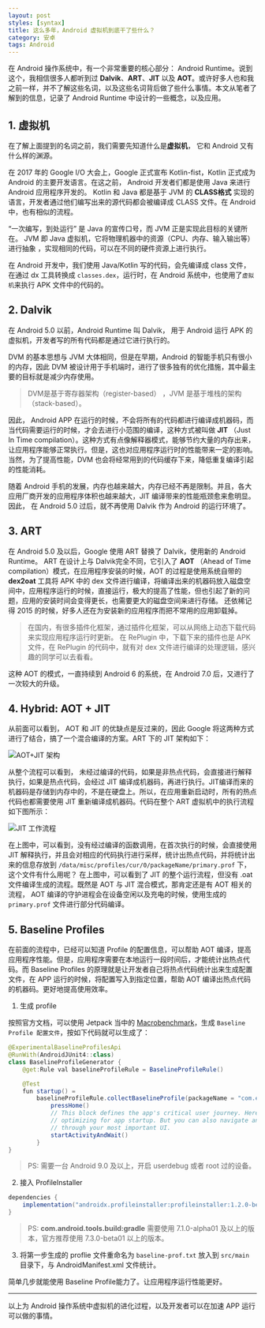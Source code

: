 ```yaml
---
layout: post
styles: [syntax]
title: 这么多年，Android 虚拟机到底干了些什么？
category: 安卓
tags: Android
---
```


在 Android 操作系统中，有一个非常重要的核心部分： Android Runtime。说到这个，我相信很多人都听到过 **Dalvik**、**ART**、**JIT** 以及 **AOT**。或许好多人也和我之前一样，并不了解这些名词，以及这些名词背后做了些什么事情。本文从笔者了解到的信息，记录了 Android Runtime 中设计的一些概念，以及应用。

## 1. 虚拟机 

在了解上面提到的名词之前，我们需要先知道什么是**虚拟机**， 它和 Android 又有什么样的渊源。

在 2017 年的 Google I/O 大会上，Google 正式宣布 Kotlin-fist，Kotlin 正式成为 Android 的主要开发语言。在这之前， Android 开发者们都是使用 Java 来进行 Android 应用程序开发的。 Kotlin 和 Java 都是基于 JVM 的 **CLASS格式** 实现的语言，开发者通过他们编写出来的源代码都会被编译成 CLASS 文件。在 Android 中，也有相似的流程。

“一次编写，到处运行” 是 Java 的宣传口号，而 JVM 正是实现此目标的关键所在。 JVM 即 Java 虚拟机，它将物理机器中的资源（CPU、内存、输入输出等）进行抽象 ，实现相同的代码，可以在不同的硬件资源上进行执行。

在 Android 开发中，我们使用 Java/Kotlin 写的代码，会先编译成 class 文件，在通过 dx 工具转换成 `classes.dex`，运行时，在 Android 系统中，也使用了`虚拟机`来执行 APK 文件中的代码的。



## 2. Dalvik

在 Android 5.0 以前，Android Runtime 叫 Dalvik， 用于 Android 运行 APK 的虚拟机，开发者写的所有代码都是通过它进行执行的。 

DVM 的基本思想与 JVM 大体相同，但是在早期，Android 的智能手机只有很小的内存，因此 DVM 被设计用于手机端时，进行了很多独有的优化措施，其中最主要的目标就是减少内存使用。 

> DVM是基于寄存器架构（register-based） ，JVM 是基于堆栈的架构（stack-based）。

因此， Android APP 在运行的时候，不会将所有的代码都进行编译成机器码，而当代码需要运行的时候，才会去进行小范围的编译，这种方式被叫做 **JIT** （Just In Time compilation）。这种方式有点像解释器模式，能够节约大量的内存出来，让应用程序能够正常执行。但是，这也对应用程序运行时的性能带来一定的影响。当然，为了提高性能，DVM 也会将经常用到的代码缓存下来，降低重复编译引起的性能消耗。

随着 Android 手机的发展，内存也越来越大，内存已经不再是限制。并且，各大应用厂商开发的应用程序体积也越来越大，JIT 编译带来的性能瓶颈愈来愈明显。因此， 在 Android 5.0 过后，就不再使用 Dalvik 作为  Android 的运行环境了。



## 3. ART

在 Android 5.0 及以后，Google 使用 ART 替换了 Dalvik，使用新的 Android Runtime。 ART 在设计上与 Dalvik完全不同，它引入了 **AOT** （Ahead of Time compilation）模式，在应用程序安装的时候，AOT 的过程是使用系统自带的 **dex2oat** 工具将 APK 中的 dex 文件进行编译，将编译出来的机器码放入磁盘空间中，应用程序运行的时候，直接运行，极大的提高了性能，但也引起了新的问题，应用的安装时间会变得更长，也需要更大的磁盘空间来进行存储。 还依稀记得 2015 的时候，好多人还在为安装新的应用程序而把不常用的应用卸载掉。 

> 在国内，有很多插件化框架，通过插件化框架，可以从网络上动态下载代码来实现应用程序运行时更新。 在 RePlugin 中，下载下来的插件也是 APK 文件，在 RePlugin 的代码中，就有对 dex 文件进行编译的处理逻辑，感兴趣的同学可以去看看。 

这种 AOT 的模式，一直持续到 Android 6 的系统，在 Android 7.0 后，又进行了一次较大的升级。



## 4. Hybrid: AOT + JIT

从前面可以看到， AOT 和 JIT 的优缺点是反过来的，因此 Google 将这两种方式进行了结合，搞了一个混合编译的方案。ART 下的 JIT 架构如下：

![AOT+JIT 架构](https://img-blog.csdnimg.cn/6374c0794d554ed481e471398bd97a40.png)



从整个流程可以看到， 未经过编译的代码，如果是非热点代码，会直接进行解释执行，如果是热点代码，会经过 JIT 编译成机器码，再进行执行。JIT编译而来的机器码是存储到内存中的，不是在硬盘上。所以，在应用重新启动时，所有的热点代码也都需要使用 JIT 重新编译成机器码。代码在整个 ART 虚拟机中的执行流程如下图所示：

![JIT 工作流程](https://img-blog.csdnimg.cn/55b4f782f5b943b1a00c6f7e9e01dae5.png)

在上图中，可以看到，没有经过编译的函数调用，在首次执行的时候，会直接使用 JIT 解释执行，并且会对相应的代码执行进行采样，统计出热点代码，并将统计出来的信息存放到 `/data/misc/profiles/cur/0/packageName/primary.prof` 下，这个文件有什么用呢？ 在上图中，可以看到了 JIT 的整个运行流程，但没有 .oat 文件编译生成的流程。既然是  AOT 与 JIT 混合模式，那肯定还是有 AOT 相关的流程， AOT 编译的守护进程会在设备空闲以及充电的时候，使用生成的 `primary.prof` 文件进行部分代码编译。



## 5. Baseline Profiles

在前面的流程中，已经可以知道 Profile 的配置信息，可以帮助 AOT 编译，提高应用程序性能。但是，应用程序需要在本地运行一段时间后，才能统计出热点代码。而 Baseline Profiles 的原理就是让开发者自己将热点代码统计出来生成配置文件，在 APP 运行的时候，将配置写入到指定位置，帮助 AOT 编译出热点代码的机器码。更好地提高使用效率。

1. 生成 profile 

按照官方文档，可以使用 Jetpack 当中的 [Macrobenchmark](https://link.juejin.cn/?target=https%3A%2F%2Fdeveloper.android.com%2Fstudio%2Fprofile%2Fmacrobenchmark-intro)，生成 `Baseline Profile 配置文件`，按如下代码就可以生成了：

```java
@ExperimentalBaselineProfilesApi
@RunWith(AndroidJUnit4::class)
class BaselineProfileGenerator {
    @get:Rule val baselineProfileRule = BaselineProfileRule()

    @Test
    fun startup() =
        baselineProfileRule.collectBaselineProfile(packageName = "com.example.app") {
            pressHome()
            // This block defines the app's critical user journey. Here we are interested in
            // optimizing for app startup. But you can also navigate and scroll
            // through your most important UI.
            startActivityAndWait()
        }
}
```

> PS: 需要一台 Android 9.0 及以上，开启 userdebug 或者  root 过的设备。

2. 接入 ProfileInstaller 

```groovy
dependencies {
    implementation("androidx.profileinstaller:profileinstaller:1.2.0-beta01")
}
```

> PS:  **com.android.tools.build:gradle** 需要使用 7.1.0-alpha01 及以上的版本，官方推荐使用 7.3.0-beta01 以上的版本。

3. 将第一步生成的 proflie 文件重命名为 `baseline-prof.txt` 放入到 `src/main` 目录下，与 AndroidManifest.xml 文件统计。

简单几步就能使用 Baseline Profile能力了。让应用程序运行性能更好。 


---

以上为 Android 操作系统中虚拟机的进化过程，以及开发者可以在加速 APP 运行可以做的事情。